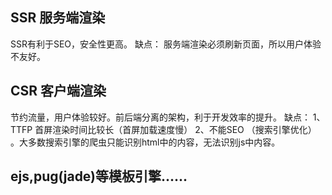 ## SSR 服务端渲染
SSR有利于SEO，安全性更高。
缺点：
服务端渲染必须刷新页面，所以用户体验不友好。


## CSR 客户端渲染
节约流量，用户体验较好。前后端分离的架构，利于开发效率的提升。
缺点：
1、TTFP 首屏渲染时间比较长（首屏加载速度慢）
2、不能SEO	（搜索引擎优化） 。大多数搜索引擎的爬虫只能识别html中的内容，无法识别js中内容。   




## ejs,pug(jade)等模板引擎......
